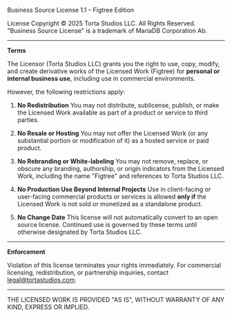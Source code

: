 Business Source License 1.1 – Figtree Edition

License Copyright © 2025 Torta Studios LLC. All Rights Reserved.
"Business Source License" is a trademark of MariaDB Corporation Ab.

---

**Terms**

The Licensor (Torta Studios LLC) grants you the right to use, copy, modify, and create derivative works of the Licensed Work (Figtree) for **personal or internal business use**, including use in commercial environments.

However, the following restrictions apply:

1. **No Redistribution**
   You may not distribute, sublicense, publish, or make the Licensed Work available as part of a product or service to third parties.

2. **No Resale or Hosting**
   You may not offer the Licensed Work (or any substantial portion or modification of it) as a hosted service or paid product.

3. **No Rebranding or White-labeling**
   You may not remove, replace, or obscure any branding, authorship, or origin indicators from the Licensed Work, including the name "Figtree" and references to Torta Studios LLC.

4. **No Production Use Beyond Internal Projects**
   Use in client-facing or user-facing commercial products or services is allowed **only if** the Licensed Work is not sold or monetized as a standalone product.

5. **No Change Date**
   This license will not automatically convert to an open source license. Continued use is governed by these terms until otherwise designated by Torta Studios LLC.

---

**Enforcement**

Violation of this license terminates your rights immediately. For commercial licensing, redistribution, or partnership inquiries, contact legal@tortastudios.com.

---

THE LICENSED WORK IS PROVIDED "AS IS", WITHOUT WARRANTY OF ANY KIND, EXPRESS OR IMPLIED.
